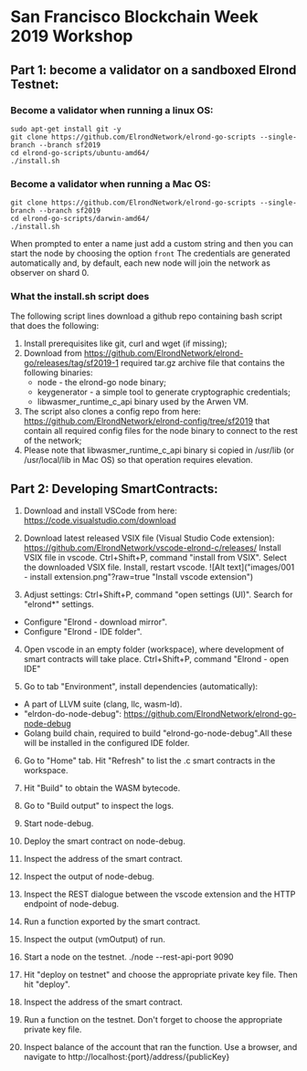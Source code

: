 # San Francisco Blockchain Week 2019 Workshop

## Part 1: become a validator on a sandboxed Elrond Testnet:
### Become a validator when running a linux OS:
```
sudo apt-get install git -y
git clone https://github.com/ElrondNetwork/elrond-go-scripts --single-branch --branch sf2019
cd elrond-go-scripts/ubuntu-amd64/
./install.sh
```

### Become a validator when running a Mac OS:
```
git clone https://github.com/ElrondNetwork/elrond-go-scripts --single-branch --branch sf2019
cd elrond-go-scripts/darwin-amd64/
./install.sh
```

When prompted to enter a name just add a custom string and then you can start the node by choosing the option `front`
The credentials are generated automatically and, by default, each new node will join the network as observer on shard 0. 


### What the install.sh script does

The following script lines download a github repo containing bash script that does the following:
1. Install prerequisites like git, curl and wget (if missing);
1. Download from https://github.com/ElrondNetwork/elrond-go/releases/tag/sf2019-1 required tar.gz archive file that contains the following binaries: 
      - node - the elrond-go node binary;
      - keygenerator - a simple tool to generate cryptographic credentials;
      - libwasmer_runtime_c_api binary used by the Arwen VM.
1. The script also clones a config repo from here: https://github.com/ElrondNetwork/elrond-config/tree/sf2019 that contain all required config files for the node binary to connect to the rest of the network;
1. Please note that libwasmer_runtime_c_api binary si copied in /usr/lib (or /usr/local/lib in Mac OS) so that operation requires elevation.

###


## Part 2: Developing SmartContracts:

1) Download and install VSCode from here: https://code.visualstudio.com/download

2) Download latest released VSIX file (Visual Studio Code extension):
https://github.com/ElrondNetwork/vscode-elrond-c/releases/
Install VSIX file in vscode.
Ctrl+Shift+P, command "install from VSIX". Select the downloaded VSIX file. Install, restart vscode.
![Alt text]("images/001 - install extension.png"?raw=true "Install vscode extension")


3) Adjust settings: Ctrl+Shift+P, command "open settings (UI)". Search for "elrond*" settings.
- Configure "Elrond - download mirror".
- Configure "Elrond - IDE folder".

4) Open vscode in an empty folder (workspace), where development of smart contracts will take place.
Ctrl+Shift+P, command "Elrond - open IDE"

5) Go to tab "Environment", install dependencies (automatically):
- A part of LLVM suite (clang, llc, wasm-ld).
- "elrdon-do-node-debug": https://github.com/ElrondNetwork/elrond-go-node-debug
- Golang build chain, required to build "elrond-go-node-debug".All these will be installed in the configured IDE folder.

6) Go to "Home" tab. Hit "Refresh" to list the .c smart contracts in the workspace.

7) Hit "Build" to obtain the WASM bytecode.

8) Go to "Build output" to inspect the logs.

9) Start node-debug.

10) Deploy the smart contract on node-debug.

11) Inspect the address of the smart contract.

12) Inspect the output of node-debug.

13) Inspect the REST dialogue between the vscode extension and the HTTP endpoint of node-debug.

14) Run a function exported by the smart contract.

15) Inspect the output (vmOutput) of run.

16) Start a node on the testnet.
./node --rest-api-port 9090

17) Hit "deploy on testnet" and choose the appropriate private key file. Then hit "deploy".

18) Inspect the address of the smart contract.

19) Run a function on the testnet. Don't forget to choose the appropriate private key file.

20) Inspect balance of the account that ran the function.
Use a browser, and navigate to http://localhost:{port}/address/{publicKey}

